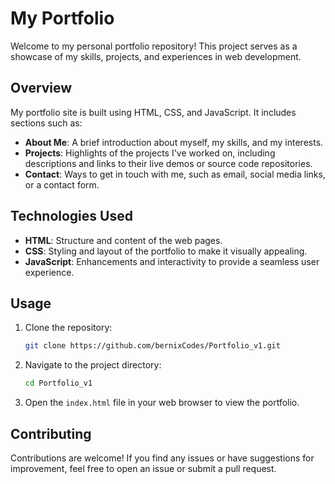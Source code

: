 
# My Portfolio

Welcome to my personal portfolio repository! This project serves as a showcase of my skills, projects, and experiences in web development.

## Overview

My portfolio site is built using HTML, CSS, and JavaScript. It includes sections such as:

- **About Me**: A brief introduction about myself, my skills, and my interests.
- **Projects**: Highlights of the projects I've worked on, including descriptions and links to their live demos or source code repositories.
- **Contact**: Ways to get in touch with me, such as email, social media links, or a contact form.

## Technologies Used

- **HTML**: Structure and content of the web pages.
- **CSS**: Styling and layout of the portfolio to make it visually appealing.
- **JavaScript**: Enhancements and interactivity to provide a seamless user experience.

## Usage

1. Clone the repository:
   ```bash
   git clone https://github.com/bernixCodes/Portfolio_v1.git
   ```

2. Navigate to the project directory:
   ```bash
   cd Portfolio_v1
   ```

3. Open the `index.html` file in your web browser to view the portfolio.

## Contributing

Contributions are welcome! If you find any issues or have suggestions for improvement, feel free to open an issue or submit a pull request.



